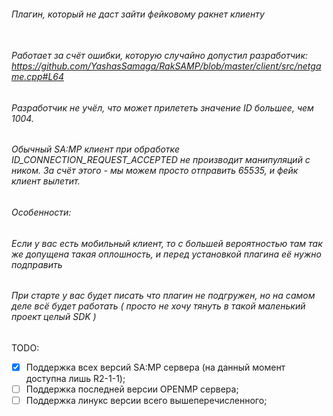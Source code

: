 ###### Плагин, который не даст зайти фейковому ракнет клиенту <br><br>
###### Работает за счёт ошибки, которую случайно допустил разработчик: https://github.com/YashasSamaga/RakSAMP/blob/master/client/src/netgame.cpp#L64
###### Разработчик не учёл, что может прилететь значение ID большее, чем 1004.
###### Обычный SA:MP клиент при обработке ID_CONNECTION_REQUEST_ACCEPTED не производит манипуляций с ником. За счёт этого - мы можем просто отправить 65535, и фейк клиент вылетит.

###### Особенности:

###### Если у вас есть мобильный клиент, то с большей вероятностью там так же допущена такая оплошность, и перед установкой плагина её нужно подправить
###### При старте у вас будет писать что плагин не подгружен, но на самом деле всё будет работать ( просто не хочу тянуть в такой маленький проект целый SDK )

TODO:
- [X] Поддержка всех версий SA:MP сервера (на данный момент доступна лишь R2-1-1);
- [ ] Поддержка последней версии OPENMP сервера;
- [ ] Поддержка линукс версии всего вышеперечисленного;
